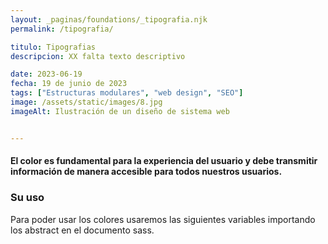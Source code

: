 ```yaml
---
layout: _paginas/foundations/_tipografia.njk
permalink: /tipografia/

titulo: Tipografias
descripcion: XX falta texto descriptivo

date: 2023-06-19
fecha: 19 de junio de 2023
tags: ["Estructuras modulares", "web design", "SEO"]
image: /assets/static/images/8.jpg
imageAlt: Ilustración de un diseño de sistema web


---
```


#### El color es fundamental para la experiencia del usuario y debe transmitir información de manera accesible para todos nuestros usuarios.

### Su uso
Para poder usar los colores usaremos las siguientes variables importando los abstract en el documento sass.


